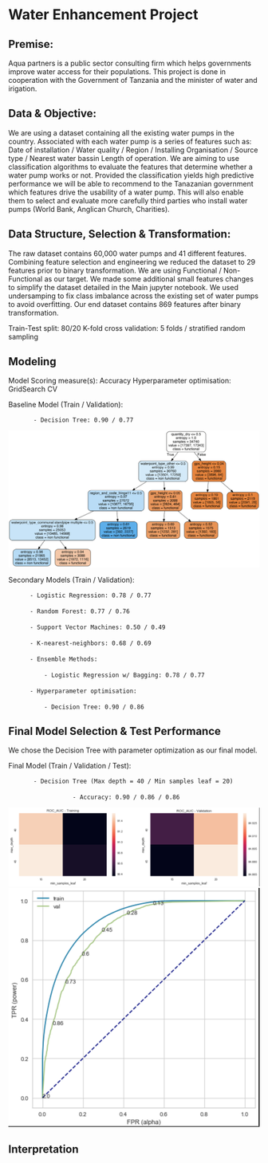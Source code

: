 # Water Enhancement Project

## Premise: 

Aqua partners is a public sector consulting firm which helps governments improve water access for their populations. This project is done in cooperation with the Government of Tanzania and the minister of water and irigation. 

## Data & Objective:

We are using a dataset containing all the existing water pumps in the country. Associated with each water pump is a series of features such as: Date of installation / Water quality / Region / Installing Organisation / Source type / Nearest water bassin
Length of operation. We are aiming to use classification algorithms to evaluate the features that determine whether a water pump works or not. Provided the classification yields high predictive performance we will be able to recommend to the Tanazanian government which features drive the usability of a water pump. This will also enable them to select and evaluate more carefully third parties who install water pumps (World Bank, Anglican Church, Charities). 

## Data Structure, Selection & Transformation:

The raw dataset contains 60,000 water pumps and 41 different features. Combining feature selection and engineering we reduced the dataset to 29 features prior to binary transformation. We are using Functional / Non-Functional as our target. We made some additional small features changes to simplify the dataset detailed in the Main jupyter notebook. We used undersamping to fix class imbalance across the existing set of water pumps to avoid overfitting. Our end dataset contains 869 features after binary transformation. 

Train-Test split: 80/20 
K-fold cross validation: 5 folds / stratified random sampling

## Modeling

Model Scoring measure(s): Accuracy
Hyperparameter optimisation: GridSearch CV

Baseline Model (Train / Validation):

           - Decision Tree: 0.90 / 0.77

![](tree.png)

Secondary Models (Train / Validation): 

          - Logistic Regression: 0.78 / 0.77 
          
          - Random Forest: 0.77 / 0.76
          
          - Support Vector Machines: 0.50 / 0.49
          
          - K-nearest-neighbors: 0.68 / 0.69
          
          - Ensemble Methods: 
              
              - Logistic Regression w/ Bagging: 0.78 / 0.77
              
          - Hyperparameter optimisation: 
          
              - Decision Tree: 0.90 / 0.86

## Final Model Selection & Test Performance

We chose the Decision Tree with parameter optimization as our final model. 

Final Model (Train / Validation / Test): 

           - Decision Tree (Max depth = 40 / Min samples leaf = 20)
                      
                      - Accuracy: 0.90 / 0.86 / 0.86


![](final_model_params.png)
![](final_model_roc.png)

## Interpretation 
